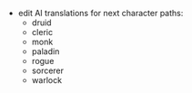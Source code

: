- edit AI translations for next character paths:
    - druid
    - cleric
    - monk
    - paladin
    - rogue
    - sorcerer
    - warlock